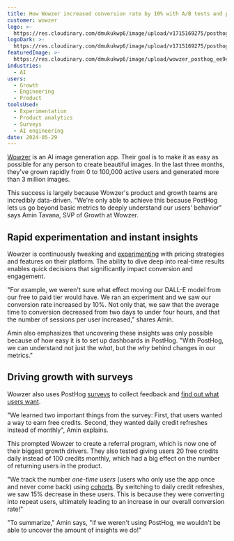 ```yaml
---
title: How Wowzer increased conversion rate by 10% with A/B tests and product analytics
customer: wowzer
logo: >-
  https://res.cloudinary.com/dmukukwp6/image/upload/v1715169275/posthog.com/contents/wowzer-screenshot.png
logoDark: >-
  https://res.cloudinary.com/dmukukwp6/image/upload/v1715169275/posthog.com/contents/wowzer-screenshot.png
featuredImage: >-
  https://res.cloudinary.com/dmukukwp6/image/upload/wowzer_posthog_ee9cb61596.png
industries:
  - AI
users:
  - Growth
  - Engineering
  - Product
toolsUsed:
  - Experimentation
  - Product analytics
  - Surveys
  - AI engineering
date: 2024-05-29
---
```


[Wowzer](https://wowzer.ai/) is an AI image generation app. Their goal is to make it as easy as possible for any person to create beautiful images. In the last three months, they've grown rapidly from 0 to 100,000 active users and generated more than 3 million images.

This success is largely because Wowzer's product and growth teams are incredibly data-driven. "We're only able to achieve this because PostHog lets us go beyond basic metrics to deeply understand our users' behavior" says Amin Tavana, SVP of Growth at Wowzer.

## Rapid experimentation and instant insights

Wowzer is continuously tweaking and [experimenting](/ab-testing) with pricing strategies and features on their platform. The ability to dive deep into real-time results enables quick decisions that significantly impact conversion and engagement.

"For example, we weren't sure what effect moving our DALL-E model from our free to paid tier would have. We ran an experiment and we saw our conversion rate increased by 10%. Not only that, we saw that the average time to conversion decreased from two days to under four hours, and that the number of sessions per user increased," shares Amin.

Amin also emphasizes that uncovering these insights was only possible because of how easy it is to set up dashboards in PostHog. "With PostHog, we can understand not just the _what_, but the _why_ behind changes in our metrics."

<BorderWrapper>
<Quote
    imageSource="/images/customers/tavana-amin.jpeg"
    size="md"
    name="Amin Tavana"
    title="SVP of Growth, Wowzer"
    quote={`“Another example is when we tested daily credit refreshes instead of monthly. All our key metrics improved and PostHog showed us that this was because users returned to the product more frequently.”`}
/>
</BorderWrapper>
 

## Driving growth with surveys

Wowzer also uses PostHog [surveys](/surveys) to collect feedback and [find out what users want](/newsletter/how-to-uncover-your-users-real-problems). 

"We learned two important things from the survey: First, that users wanted a way to earn free credits. Second, they wanted daily credit refreshes instead of monthly", Amin explains.

This prompted Wowzer to create a referral program, which is now one of their biggest growth drivers. They also tested giving users 20 free credits daily instead of 100 credits monthly, which had a big effect on the number of returning users in the product.

"We track the number _one-time users_ (users who only use the app once and never come back) using [cohorts](https://posthog.com/docs/data/cohorts). By switching to daily credit refreshes, we saw 15% decrease in these users. This is because they were converting into repeat users, ultimately leading to an increase in our overall conversion rate!"

"To summarize," Amin says, "if we weren't using PostHog, we wouldn't be able to uncover the amount of insights we do!"
